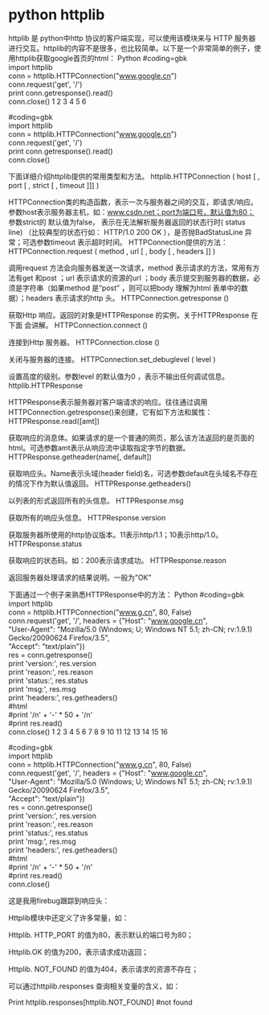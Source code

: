 # python httplib

httplib 是 python中http 协议的客户端实现，可以使用该模块来与 HTTP 服务器进行交互。httplib的内容不是很多，也比较简单。以下是一个非常简单的例子，使用httplib获取google首页的html：
Python
#coding=gbk  
import httplib  
conn = httplib.HTTPConnection("www.google.cn")  
conn.request('get', '/')  
print conn.getresponse().read()  
conn.close()
1
2
3
4
5
6
	
#coding=gbk  
import httplib  
conn = httplib.HTTPConnection("www.google.cn")  
conn.request('get', '/')  
print conn.getresponse().read()  
conn.close()

下面详细介绍httplib提供的常用类型和方法。
httplib.HTTPConnection ( host [ , port [ , strict [ , timeout ]]] )

HTTPConnection类的构造函数，表示一次与服务器之间的交互，即请求/响应。参数host表示服务器主机，如：www.csdn.net；port为端口号，默认值为80； 参数strict的 默认值为false， 表示在无法解析服务器返回的状态行时( status line) （比较典型的状态行如： HTTP/1.0 200 OK ），是否抛BadStatusLine 异常；可选参数timeout 表示超时时间。
HTTPConnection提供的方法：
HTTPConnection.request ( method , url [ , body [ , headers ]] )

调用request 方法会向服务器发送一次请求，method 表示请求的方法，常用有方法有get 和post ；url 表示请求的资源的url ；body 表示提交到服务器的数据，必须是字符串（如果method 是”post” ，则可以把body 理解为html 表单中的数据）；headers 表示请求的http 头。
HTTPConnection.getresponse ()

获取Http 响应。返回的对象是HTTPResponse 的实例，关于HTTPResponse 在下面 会讲解。
HTTPConnection.connect ()

连接到Http 服务器。
HTTPConnection.close ()

关闭与服务器的连接。
HTTPConnection.set_debuglevel ( level )

设置高度的级别。参数level 的默认值为0 ，表示不输出任何调试信息。
httplib.HTTPResponse

HTTPResponse表示服务器对客户端请求的响应。往往通过调用HTTPConnection.getresponse()来创建，它有如下方法和属性：
HTTPResponse.read([amt])

获取响应的消息体。如果请求的是一个普通的网页，那么该方法返回的是页面的html。可选参数amt表示从响应流中读取指定字节的数据。
HTTPResponse.getheader(name[, default])

获取响应头。Name表示头域(header field)名，可选参数default在头域名不存在的情况下作为默认值返回。
HTTPResponse.getheaders()

以列表的形式返回所有的头信息。
HTTPResponse.msg

获取所有的响应头信息。
HTTPResponse.version

获取服务器所使用的http协议版本。11表示http/1.1；10表示http/1.0。
HTTPResponse.status

获取响应的状态码。如：200表示请求成功。
HTTPResponse.reason

返回服务器处理请求的结果说明。一般为”OK”

下面通过一个例子来熟悉HTTPResponse中的方法：
Python
#coding=gbk  
import httplib  
conn = httplib.HTTPConnection("www.g.cn", 80, False)  
conn.request('get', '/', headers = {"Host": "www.google.cn",  
                                    "User-Agent": "Mozilla/5.0 (Windows; U; Windows NT 5.1; zh-CN; rv:1.9.1) Gecko/20090624 Firefox/3.5",  
                                    "Accept": "text/plain"})  
res = conn.getresponse()  
print 'version:', res.version  
print 'reason:', res.reason  
print 'status:', res.status  
print 'msg:', res.msg  
print 'headers:', res.getheaders()  
#html  
#print '/n' + '-' * 50 + '/n'  
#print res.read()  
conn.close()
1
2
3
4
5
6
7
8
9
10
11
12
13
14
15
16
	
#coding=gbk  
import httplib  
conn = httplib.HTTPConnection("www.g.cn", 80, False)  
conn.request('get', '/', headers = {"Host": "www.google.cn",  
                                    "User-Agent": "Mozilla/5.0 (Windows; U; Windows NT 5.1; zh-CN; rv:1.9.1) Gecko/20090624 Firefox/3.5",  
                                    "Accept": "text/plain"})  
res = conn.getresponse()  
print 'version:', res.version  
print 'reason:', res.reason  
print 'status:', res.status  
print 'msg:', res.msg  
print 'headers:', res.getheaders()  
#html  
#print '/n' + '-' * 50 + '/n'  
#print res.read()  
conn.close()

这是我用firebug跟踪到响应头：

Httplib模块中还定义了许多常量，如：

Httplib. HTTP_PORT 的值为80，表示默认的端口号为80；

Httplib.OK 的值为200，表示请求成功返回；

Httplib. NOT_FOUND 的值为404，表示请求的资源不存在；

可以通过httplib.responses 查询相关变量的含义，如：

Print httplib.responses[httplib.NOT_FOUND]    #not found